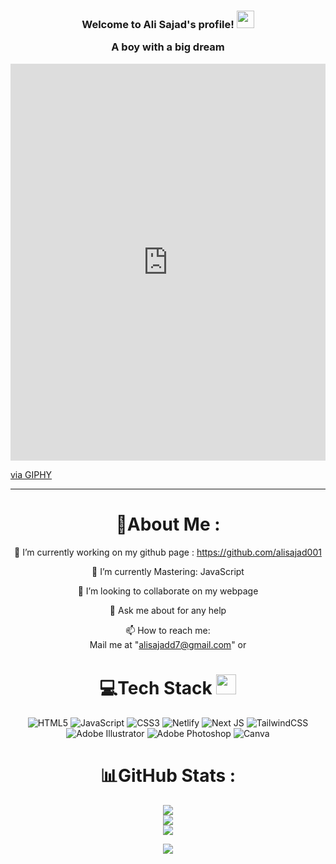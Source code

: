 <h3 align="center">
  Welcome to Ali Sajad's profile!
  <img src="https://media.giphy.com/media/hvRJCLFzcasrR4ia7z/giphy.gif" width="28">
  <p>A boy with a big dream</p>
</h3>

<div style="width:100%;height:0;padding-bottom:126%;position:relative;"><iframe src="https://giphy.com/embed/M9gbBd9nbDrOTu1Mqx" width="100%" height="100%" style="position:absolute" frameBorder="0" class="giphy-embed" allowFullScreen></iframe></div><p><a href="https://giphy.com/gifs/hacktiv8-coding-codingfromhome-fromhome-M9gbBd9nbDrOTu1Mqx">via GIPHY</a></p>

---
<div align="center">
  
# 💫About Me :
🔭 I’m currently working on my github page : https://github.com/alisajad001
  
🌱 I’m currently Mastering: JavaScript

  👯 I’m looking to collaborate on my webpage


  💬 Ask me about for any help

  📫 How to reach me:  
  Mail me at "alisajadd7@gmail.com" or 



# 💻Tech Stack <img src = "https://media2.giphy.com/media/QssGEmpkyEOhBCb7e1/giphy.gif?cid=ecf05e47a0n3gi1bfqntqmob8g9aid1oyj2wr3ds3mg700bl&rid=giphy.gif" width = 32px> 
![HTML5](https://img.shields.io/badge/html5-%23E34F26.svg?style=for-the-badge&logo=html5&logoColor=white) ![JavaScript](https://img.shields.io/badge/javascript-%23323330.svg?style=for-the-badge&logo=javascript&logoColor=%23F7DF1E) ![CSS3](https://img.shields.io/badge/css3-%231572B6.svg?style=for-the-badge&logo=css3&logoColor=white)  ![Netlify](https://img.shields.io/badge/netlify-%23000000.svg?style=for-the-badge&logo=netlify&logoColor=#00C7B7)    ![Next JS](https://img.shields.io/badge/Next-black?style=for-the-badge&logo=next.js&logoColor=white)   ![TailwindCSS](https://img.shields.io/badge/tailwindcss-%2338B2AC.svg?style=for-the-badge&logo=tailwind-css&logoColor=white)   ![Adobe Illustrator](https://img.shields.io/badge/adobeillustrator-%23FF9A00.svg?style=for-the-badge&logo=adobeillustrator&logoColor=white) ![Adobe Photoshop](https://img.shields.io/badge/adobephotoshop-%2331A8FF.svg?style=for-the-badge&logo=adobephotoshop&logoColor=white) ![Canva](https://img.shields.io/badge/Canva-%2300C4CC.svg?style=for-the-badge&logo=Canva&logoColor=white) 
# 📊GitHub Stats :
![](https://github-readme-stats.vercel.app/api?username=alisajad001&theme=radical&hide_border=false&include_all_commits=false&count_private=false)<br/>
![](https://github-readme-streak-stats.herokuapp.com/?user=alisajad001&theme=radical&hide_border=false)<br/>
![](https://github-readme-stats.vercel.app/api/top-langs/?username=alisajad001&theme=radical&hide_border=false&include_all_commits=false&count_private=false&layout=compact)

![](https://komarev.com/ghpvc/?username=alisajad001&label=Visitors+Count&color=green)
</div>
